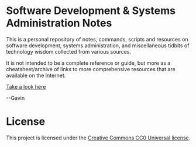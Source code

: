 # Software Development & Systems Administration Notes

This is a personal repository of notes, commands, scripts and resources on software development, systems administration, and miscellaneous tidbits of technology wisdom collected from various sources.

It is not intended to be a complete reference or guide, but more as a cheatsheet/archive of links to more comprehensive resources that are available on the Internet.

[Take a look here](https://gavchan.github.io/dev-sysadmin/)

--Gavin

# License
This project is licensed under the [Creative Commons CC0 Universal license](http://creativecommons.org/publicdomain/zero/1.0/).
